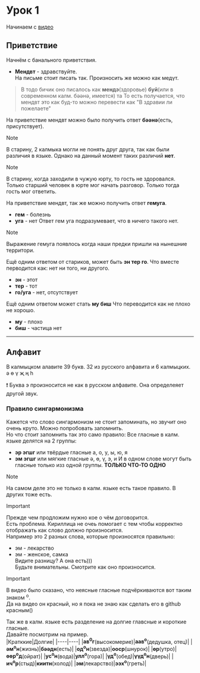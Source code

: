 # Урок 1

Начинаем с [видео](https://www.youtube.com/watch?v=xM9x9oJ8Pko&list=PLl58IeyE9-HxTte9IRClUBbrvU_F9WG35&ab_channel=BumbaMediaholding)

## Приветствие
Начнём с банального приветствия.
- **Мендвт** - здравствуйте.  
На письме стоит писать так. Произносить же можно как медүт.  

> В тодо бичик оно писалось как **мендэ**(здоровье) **буй**(или в современном калм. бәәнә, имеется) та
> То есть получается, что мендвт это как буд-то можно перевести как "В здравии ли пожелаете"

На приветствие мендвт можно было получить ответ **бәәнә**(есть, присутствует).

> [!NOTE]  
> В старину, 2 калмыка могли не понять друг друга, так как были различия в языке. Однако на данный момент таких различий **нет**.

>[!NOTE]
>В старину, когда заходили в чужую юрту, то гость не здоровался. Только старший человек в юрте мог начать разговор. Только тогда гость мог ответить.

На приветствие мендвт, так же можно получить ответ **гемуга**.  
- **гем** - болезнь
- **уга** - нет
Ответ гем уга подразумевает, что в ничего такого нет.  

> [!NOTE]  
> Выражение гемуга появлось когда наши предки пришли на нынешние территори.  

Ещё одним ответом от стариков, может быть **эн тер го**. Что вместе перводится как: нет ни того, ни другого.
- **эн** - этот
- **тер** - тот
- **го/уга** - нет, отсутствует  

Ещё одним ответом может стать **му биш** Что переводится как не плохо не хорошо.
- **му** - плохо
- **биш** - частица нет   

___

## Алфавит

В калмыцком алавите 39 букв. 32 из русского алфавита и 6 калмыцких.  
ә ө ү җ ң һ

:heavy_exclamation_mark: Буква э произносится не как в русском алфавите. Она определеяет другой звук.  

### Правило сингармонизма

Кажется что слово сингармонизм не стоит запоминать, но звучит оно очень круто. Можно попробовать запомнить.  
Но что стоит запомнить так это само правило:
Все гласные в калм. языке делятся на 2 группы:
- **эр эгшг** или твёрдые гласные а, о, у, ы, ю, я
- **эм эгшг** или мягкие гласные ә, ө, ү, э, и
И в одном слове могут быть гласные только изз одной группы. **ТОЛЬКО ЧТО-ТО ОДНО**  

> [!NOTE]
> На самом деле это не только в калм. языке есть такое правило. В других тоже есть.

> [!IMPORTANT]
> Прежде чем продложим нужно кое о чём договорится.  
> Есть проблема. Кириллица не очеь помогает с тем чтобы корректно отображать как слово должно произносится.  
> Например это 2 разных слова, которые произносятся правильно:
> - эм \- лекарство
> - эм \- женское, самка  
> Видите разницу? А она есть\)\)\)  
> Будьте внимательны. Смотрите как оно произносится.


> [!IMPORTANT]
> В видео было сказано, что неясные гласные подчёркиваются вот таким знаком <sup>o</sup>.  
> Да на видео он красный, но я пока не знаю как сделать его в github красным\(\)  

Так же в калм. языке есть разделение на долгие главсные и короткие гласные.  
Давайте посмотрим на пример.  
|Кратккие|Долгие|
|----|----|
|**ав<sup>0</sup>г**(высокомерие)|**аав<sup>o</sup>**(дедушка, отец)|
|**әм<sup>o</sup>н**(жизнь)|**бәәдн**(есть)|
|**од<sup>o</sup>н**(звезда)|**ооср**(шнурок)|
|**өр**(утро)|**өөр<sup>o</sup>д**(ойрат)|
|**ус<sup>o</sup>н**(вода)|**улл<sup>o</sup>**(гора)|
|**үд<sup>o</sup>**(обед)|**үүд<sup>o</sup>н**(дверь)|
|**ич<sup>o</sup>р**(стыд)|**киитн**(холод)|
|**эм**(лекарство)|**ээх<sup>o</sup>**(греть)|


